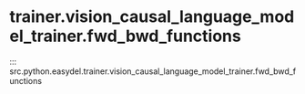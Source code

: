 # trainer.vision_causal_language_model_trainer.fwd_bwd_functions
::: src.python.easydel.trainer.vision_causal_language_model_trainer.fwd_bwd_functions